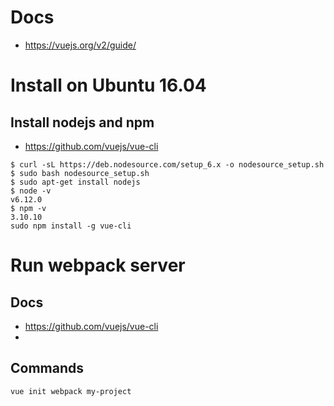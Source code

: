 # Docs
* https://vuejs.org/v2/guide/

# Install on Ubuntu 16.04
## Install nodejs and npm
* https://github.com/vuejs/vue-cli
```
$ curl -sL https://deb.nodesource.com/setup_6.x -o nodesource_setup.sh
$ sudo bash nodesource_setup.sh
$ sudo apt-get install nodejs
$ node -v
v6.12.0
$ npm -v
3.10.10
sudo npm install -g vue-cli
```

# Run webpack server

## Docs
* https://github.com/vuejs/vue-cli
* 
## Commands
```
vue init webpack my-project

```
